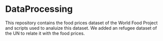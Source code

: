 # DataProcessing

This repository contains the food prices dataset of the World Food Project and scripts used to analuize this dataset.
We added an refugee dataset of the UN to relate it with the food prices.
